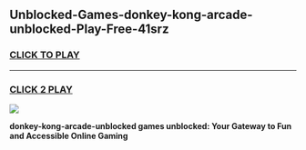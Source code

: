 
## Unblocked-Games-donkey-kong-arcade-unblocked-Play-Free-41srz
<h3>
<a href="https://premium76.site?title=donkey-kong-arcade-unblocked&ref=18A1">CLICK TO PLAY</a></h3>
<hr>

<h3>
<a href="https://premium76.site?title=donkey-kong-arcade-unblocked&ref=18A1">CLICK 2 PLAY</a>
  
</h3>

<a href="https://premium76.site?title=donkey-kong-arcade-unblocked&ref=18A1"><img src="https://clearcache.store/games.png"></a>


**donkey-kong-arcade-unblocked games unblocked: Your Gateway to Fun and Accessible Online Gaming**
